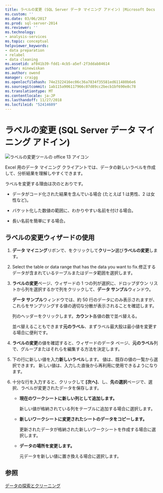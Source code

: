 ```yaml
---
title: ラベルの変更 (SQL Server データ マイニング アドイン) |Microsoft Docs
ms.custom: ''
ms.date: 03/06/2017
ms.prod: sql-server-2014
ms.reviewer: ''
ms.technology:
- analysis-services
ms.topic: conceptual
helpviewer_keywords:
- data preparation
- relabel
- data cleaning
ms.assetid: af041b39-fdd1-4cb5-a5ef-2f3ddab84614
author: minewiskan
ms.author: owend
manager: craigg
ms.openlocfilehash: 74e2322416ec06c36a7834f35581ed611480b6e6
ms.sourcegitcommit: 1ab115a906117966c07d89cc2becb1bf690e8c78
ms.translationtype: MT
ms.contentlocale: ja-JP
ms.lasthandoff: 11/27/2018
ms.locfileid: "52414609"
---
```

# <a name="relabel-sql-server-data-mining-add-ins"></a>ラベルの変更 (SQL Server データ マイニング アドイン)
  ![ラベルの変更ツールの office 13 アイコン](media/dm13-relabel.gif "ラベルの変更ツールの Office 13 アイコン")  
  
 Excel 用のデータ マイニング クライアントでは、データの新しいラベルを作成して、分析結果を理解しやすくできます。  
  
 ラベルを変更する理由は次のとおりです。  
  
-   データがコード化された結果を含んでいる場合 (たとえば 1 は男性、2 は女性など)。  
  
-   バケット化した数値の範囲に、わかりやすい名前を付ける場合。  
  
-   長い名前を簡単にする場合。  
  
## <a name="using-the-relabel-wizard"></a>ラベルの変更ウィザードの使用  
  
1.  **データ マイニング**リボンで、をクリックして**クリーン**選び**ラベルの変更**します。  
  
2.  Select the table or data range that has the data you want to fix.修正するデータが含まれているテーブルまたはデータ範囲を選択します。  
  
3.  **ラベルの変更**ページ、ウィザードの 1 つの列が選択に、ドロップダウン リストから列を選択するかで列をクリックして、**データ サンプル**ウィンドウ。  
  
     **データ サンプル**ウィンドウでは、約 50 行のデータにのみ表示されますが、これらをサンプリングする値の適切な分散が表示されることを確認します。  
  
     列のヘッダーをクリックします。**カウント**各値の数で並べ替える。  
  
     並べ替えることもできます**元のラベル**、まずラベル最大股は最小値を変更する場合に便利です。  
  
4.  **ラベルの変更**の値を確認すると、ウィザードのデータ ページ、**元のラベル**列で、グループまたはそれらを編集する方法を決定します。  
  
5.  下の行に新しい値を入力**新しいラベル**します。 値は、既存の値の一覧から選択できます。 新しい値は、入力した直後から再利用に使用できるようになります。  
  
6.  十分な行を入力すると、クリックして **[次へ]**、し、**先の選択**ページで、選択、ラベルが変更されたデータを保存します。  
  
    -   **現在のワークシートに新しい列として追加します。**  
  
         新しい値が格納されている列をテーブルに追加する場合に選択します。  
  
    -   **新しいワークシートに変更されたシートのデータをコピーします。**  
  
         更新されたデータが格納された新しいワークシートを作成する場合に選択します。  
  
    -   **データの場所を変更します。**  
  
         元データを新しい値に置き換える場合に選択します。  
  
## <a name="see-also"></a>参照  
 [データの探索とクリーニング](exploring-and-cleaning-data.md)  
  
  
